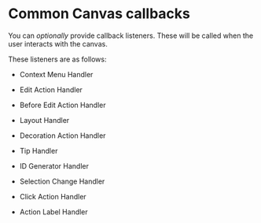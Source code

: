 # Common Canvas callbacks

You can *optionally* provide callback listeners.  These will be called when the user interacts with the canvas.

These listeners are as follows:

* Context Menu Handler

* Edit Action Handler

* Before Edit Action Handler

* Layout Handler

* Decoration Action Handler

* Tip Handler

* ID Generator Handler

* Selection Change Handler

* Click Action Handler

* Action Label Handler



